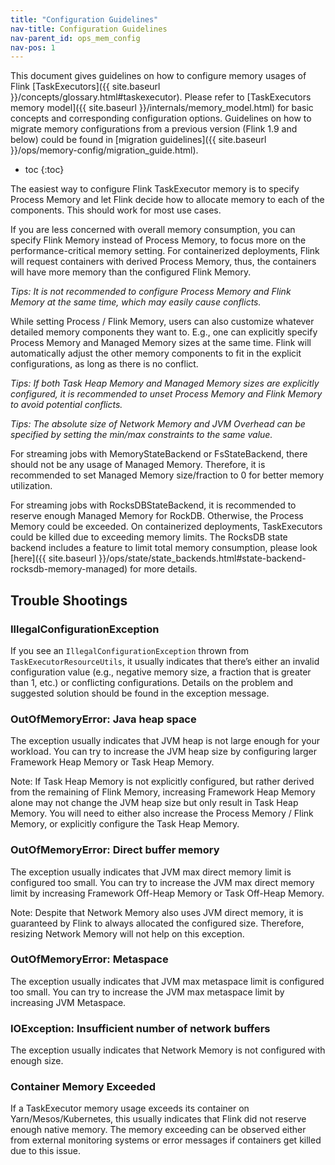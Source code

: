 ```yaml
---
title: "Configuration Guidelines"
nav-title: Configuration Guidelines
nav-parent_id: ops_mem_config
nav-pos: 1
---
```

<!--
Licensed to the Apache Software Foundation (ASF) under one
or more contributor license agreements.  See the NOTICE file
distributed with this work for additional information
regarding copyright ownership.  The ASF licenses this file
to you under the Apache License, Version 2.0 (the
"License"); you may not use this file except in complian
with the License.  You may obtain a copy of the License at

  http://www.apache.org/licenses/LICENSE-2.0

Unless required by applicable law or agreed to in writing,
software distributed under the License is distributed on an
"AS IS" BASIS, WITHOUT WARRANTIES OR CONDITIONS OF ANY
KIND, either express or implied.  See the License for the
specific language governing permissions and limitations
under the License.
-->

This document gives guidelines on how to configure memory usages of Flink [TaskExecutors]({{ site.baseurl }}/concepts/glossary.html#taskexecutor).
Please refer to [TaskExecutors memory model]({{ site.baseurl }}/internals/memory_model.html) for basic concepts and corresponding configuration options.
Guidelines on how to migrate memory configurations from a previous version (Flink 1.9 and below) could be found in [migration guidelines]({{ site.baseurl }}/ops/memory-config/migration_guide.html).

* toc
{:toc}

The easiest way to configure Flink TaskExecutor memory is to specify Process Memory and let Flink decide how to allocate memory to each of the components.
This should work for most use cases.

If you are less concerned with overall memory consumption, you can specify Flink Memory instead of Process Memory, to focus more on the performance-critical memory setting.
For containerized deployments, Flink will request containers with derived Process Memory, thus, the containers will have more memory than the configured Flink Memory.

*Tips: It is not recommended to configure Process Memory and Flink Memory at the same time, which may easily cause conflicts.*

While setting Process / Flink Memory, users can also customize whatever detailed memory components they want to.
E.g., one can explicitly specify Process Memory and Managed Memory sizes at the same time.
Flink will automatically adjust the other memory components to fit in the explicit configurations, as long as there is no conflict.

*Tips: If both Task Heap Memory and Managed Memory sizes are explicitly configured, it is recommended to unset Process Memory and Flink Memory to avoid potential conflicts.*

*Tips: The absolute size of Network Memory and JVM Overhead can be specified by setting the min/max constraints to the same value.*

For streaming jobs with MemoryStateBackend or FsStateBackend, there should not be any usage of Managed Memory.
Therefore, it is recommended to set Managed Memory size/fraction to 0 for better memory utilization.

For streaming jobs with RocksDBStateBackend, it is recommended to reserve enough Managed Memory for RockDB.
Otherwise, the Process Memory could be exceeded.
On containerized deployments, TaskExecutors could be killed due to exceeding memory limits.
The RocksDB state backend includes a feature to limit total memory consumption, please look [here]({{ site.baseurl }}/ops/state/state_backends.html#state-backend-rocksdb-memory-managed) for more details.

## Trouble Shootings

### IllegalConfigurationException

If you see an `IllegalConfigurationException` thrown from `TaskExecutorResourceUtils`, it usually indicates that there’s either an invalid configuration value (e.g., negative memory size, a fraction that is greater than 1, etc.) or conflicting configurations.
Details on the problem and suggested solution should be found in the exception message.

### OutOfMemoryError: Java heap space

The exception usually indicates that JVM heap is not large enough for your workload.
You can try to increase the JVM heap size by configuring larger Framework Heap Memory or Task Heap Memory.

Note: If Task Heap Memory is not explicitly configured, but rather derived from the remaining of Flink Memory, increasing Framework Heap Memory alone may not change the JVM heap size but only result in Task Heap Memory.
You will need to either also increase the Process Memory / Flink Memory, or explicitly configure the Task Heap Memory.

### OutOfMemoryError: Direct buffer memory

The exception usually indicates that JVM max direct memory limit is configured too small.
You can try to increase the JVM max direct memory limit by increasing Framework Off-Heap Memory or Task Off-Heap Memory.

Note: Despite that Network Memory also uses JVM direct memory, it is guaranteed by Flink to always allocated the configured size.
Therefore, resizing Network Memory will not help on this exception.

### OutOfMemoryError: Metaspace

The exception usually indicates that JVM max metaspace limit is configured too small.
You can try to increase the JVM max metaspace limit by increasing JVM Metaspace.

### IOException: Insufficient number of network buffers

The exception usually indicates that Network Memory is not configured with enough size.

### Container Memory Exceeded

If a TaskExecutor memory usage exceeds its container on Yarn/Mesos/Kubernetes, this usually indicates that Flink did not reserve enough native memory.
The memory exceeding can be observed either from external monitoring systems or error messages if containers get killed due to this issue.

